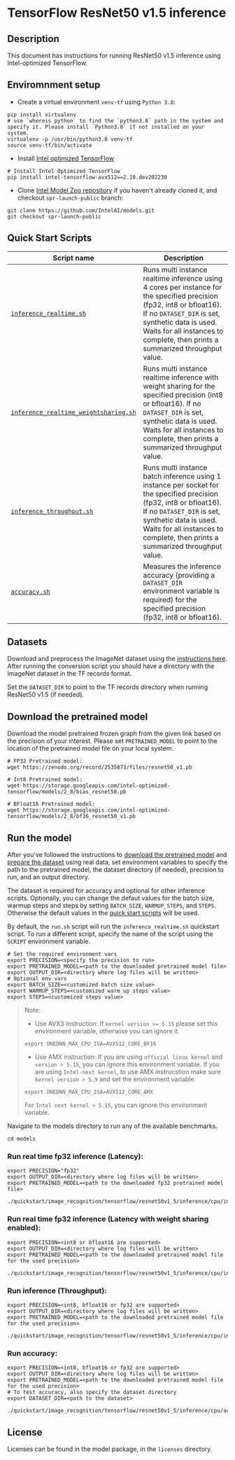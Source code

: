 <!--- 0. Title -->
# TensorFlow ResNet50 v1.5 inference

<!-- 10. Description -->
## Description

This document has instructions for running ResNet50 v1.5 inference using
Intel-optimized TensorFlow.

## Enviromnment setup

* Create a virtual environment `venv-tf` using `Python 3.8`:
```
pip install virtualenv
# use `whereis python` to find the `python3.8` path in the system and specify it. Please install `Python3.8` if not installed on your system.
virtualenv -p /usr/bin/python3.8 venv-tf
source venv-tf/bin/activate
```

* Install [Intel optimized TensorFlow](https://pypi.org/project/intel-tensorflow-avx512/2.10.dev202230/)
```
# Install Intel Optimized TensorFlow
pip install intel-tensorflow-avx512==2.10.dev202230
```

* Clone [Intel Model Zoo repository](https://github.com/IntelAI/models) if you haven't already cloned it, and checkout `spr-launch-public` branch:
```
git clone https://github.com/IntelAI/models.git
git checkout spr-launch-public
```

<!--- 40. Quick Start Scripts -->
## Quick Start Scripts

| Script name | Description |
|-------------|-------------|
| [`inference_realtime.sh`](inference_realtime.sh) | Runs multi instance realtime inference using 4 cores per instance for the specified precision (fp32, int8 or bfloat16). If no `DATASET_DIR` is set, synthetic data is used. Waits for all instances to complete, then prints a summarized throughput value. |
| [`inference_realtime_weightsharing.sh`](inference_realtime_weightsharing.sh) | Runs multi instance realtime inference with weight sharing for the specified precision (int8 or bfloat16). If no `DATASET_DIR` is set, synthetic data is used. Waits for all instances to complete, then prints a summarized throughput value. |
| [`inference_throughput.sh`](inference_throughput.sh) | Runs multi instance batch inference using 1 instance per socket for the specified precision (fp32, int8 or bfloat16). If no `DATASET_DIR` is set, synthetic data is used. Waits for all instances to complete, then prints a summarized throughput value. |
| [`accuracy.sh`](accuracy.sh) | Measures the inference accuracy (providing a `DATASET_DIR` environment variable is required) for the specified precision (fp32, int8 or bfloat16). |

<!--- 30. Datasets -->
## Datasets

Download and preprocess the ImageNet dataset using the [instructions here](https://github.com/IntelAI/models/tree/master/datasets/imagenet#imagenet-dataset-scripts).
After running the conversion script you should have a directory with the
ImageNet dataset in the TF records format.

Set the `DATASET_DIR` to point to the TF records directory when running ResNet50 v1.5 (if needed).

## Download the pretrained model
Download the model pretrained frozen graph from the given link based on the precision of your interest. Please set `PRETRAINED_MODEL` to point to the location of the pretrained model file on your local system.
```
# FP32 Pretrained model:
wget https://zenodo.org/record/2535873/files/resnet50_v1.pb

# Int8 Pretrained model:
wget https://storage.googleapis.com/intel-optimized-tensorflow/models/2_8/bias_resnet50.pb

# BFloat16 Pretrained model:
wget https://storage.googleapis.com/intel-optimized-tensorflow/models/2_8/bf16_resnet50_v1.pb
```

## Run the model

After you've followed the instructions to [download the pretrained model](#download-the-pretrained-model)
and [prepare the dataset](#datasets) using real data, set environment variables to
specify the path to the pretrained model, the dataset directory (if needed), precision to run, and an output directory.

The dataset is required for accuracy and optional for other inference scripts.
Optionally, you can change the defaut values for the batch size, warmup steps and steps by setting `BATCH_SIZE`, `WARMUP_STEPS`, and `STEPS`. Otherwise the default values in the [quick start scripts](#quick-start-scripts) will be used.

By default, the `run.sh` script will run the
`inference_realtime.sh` quickstart script. To run a different script, specify
the name of the script using the `SCRIPT` environment variable.
```
# Set the required environment vars
export PRECISION=<specify the precision to run>
export PRETRAINED_MODEL=<path to the downloaded pretrained model file>
export OUTPUT_DIR=<directory where log files will be written>
# Optional env vars
export BATCH_SIZE=<customized batch size value>
export WARMUP_STEPS=<customized warm up steps value>
export STEPS=<customized steps value>
```

>Note: 
>* Use AVX3 instruction: If `kernel version >= 5.15` please set this environment variable, otherwise you can ignore it. 
>```
>export ONEDNN_MAX_CPU_ISA=AVX512_CORE_BF16
>```
>* Use AMX instruction: If you are using `official linux kernel` and `version > 5.15`, you can ignore this environment variable. If you are using `Intel-next kernel`, to use AMX instrucstion make sure `kernel version > 5.9` and set the environment variable.
>```
>export ONEDNN_MAX_CPU_ISA=AVX512_CORE_AMX
>```
>For `Intel next kernel > 5.15`, you can ignore this environment variable.


Navigate to the models directory to run any of the available benchmarks.
```
cd models
```
### Run real time fp32 inference (Latency):
```
export PRECISION="fp32"
export OUTPUT_DIR=<directory where log files will be written>
export PRETRAINED_MODEL=<path to the downloaded fp32 pretrained model file>

./quickstart/image_recognition/tensorflow/resnet50v1_5/inference/cpu/inference_realtime.sh
```

### Run real time fp32 inference (Latency with weight sharing enabled):
```
export PRECISION=<int8 or bfloat16 are supported>
export OUTPUT_DIR=<directory where log files will be written>
export PRETRAINED_MODEL=<path to the downloaded pretrained model file for the used precision>

./quickstart/image_recognition/tensorflow/resnet50v1_5/inference/cpu/inference_realtime_weightsharing.sh
```

### Run inference (Throughput):
```
export PRECISION=<int8, bfloat16 or fp32 are supported>
export OUTPUT_DIR=<directory where log files will be written>
export PRETRAINED_MODEL=<path to the downloaded pretrained model file for the used precision>

./quickstart/image_recognition/tensorflow/resnet50v1_5/inference/cpu/inference_throughput.sh
```

### Run accuracy:
```
export PRECISION=<int8, bfloat16 or fp32 are supported>
export OUTPUT_DIR=<directory where log files will be written>
export PRETRAINED_MODEL=<path to the downloaded pretrained model file for the used precision>
# To test accuracy, also specify the dataset directory
export DATASET_DIR=<path to the dataset>

./quickstart/image_recognition/tensorflow/resnet50v1_5/inference/cpu/accuracy.sh
```

<!--- 80. License -->
## License

Licenses can be found in the model package, in the `licenses` directory.

